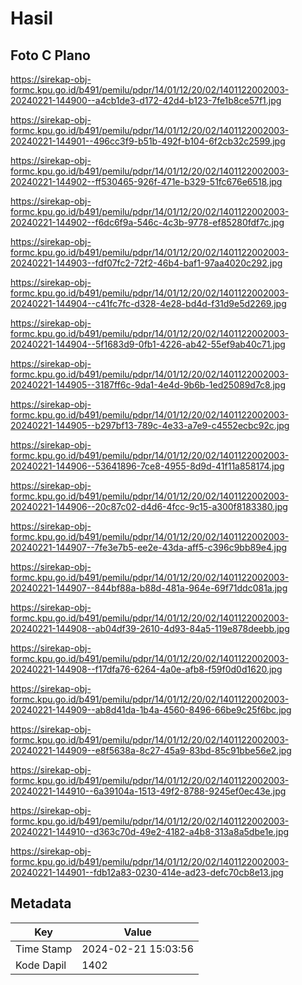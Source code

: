# Hasil

## Foto C Plano

https://sirekap-obj-formc.kpu.go.id/b491/pemilu/pdpr/14/01/12/20/02/1401122002003-20240221-144900--a4cb1de3-d172-42d4-b123-7fe1b8ce57f1.jpg

https://sirekap-obj-formc.kpu.go.id/b491/pemilu/pdpr/14/01/12/20/02/1401122002003-20240221-144901--496cc3f9-b51b-492f-b104-6f2cb32c2599.jpg

https://sirekap-obj-formc.kpu.go.id/b491/pemilu/pdpr/14/01/12/20/02/1401122002003-20240221-144902--ff530465-926f-471e-b329-51fc676e6518.jpg

https://sirekap-obj-formc.kpu.go.id/b491/pemilu/pdpr/14/01/12/20/02/1401122002003-20240221-144902--f6dc6f9a-546c-4c3b-9778-ef85280fdf7c.jpg

https://sirekap-obj-formc.kpu.go.id/b491/pemilu/pdpr/14/01/12/20/02/1401122002003-20240221-144903--fdf07fc2-72f2-46b4-baf1-97aa4020c292.jpg

https://sirekap-obj-formc.kpu.go.id/b491/pemilu/pdpr/14/01/12/20/02/1401122002003-20240221-144904--c41fc7fc-d328-4e28-bd4d-f31d9e5d2269.jpg

https://sirekap-obj-formc.kpu.go.id/b491/pemilu/pdpr/14/01/12/20/02/1401122002003-20240221-144904--5f1683d9-0fb1-4226-ab42-55ef9ab40c71.jpg

https://sirekap-obj-formc.kpu.go.id/b491/pemilu/pdpr/14/01/12/20/02/1401122002003-20240221-144905--3187ff6c-9da1-4e4d-9b6b-1ed25089d7c8.jpg

https://sirekap-obj-formc.kpu.go.id/b491/pemilu/pdpr/14/01/12/20/02/1401122002003-20240221-144905--b297bf13-789c-4e33-a7e9-c4552ecbc92c.jpg

https://sirekap-obj-formc.kpu.go.id/b491/pemilu/pdpr/14/01/12/20/02/1401122002003-20240221-144906--53641896-7ce8-4955-8d9d-41f11a858174.jpg

https://sirekap-obj-formc.kpu.go.id/b491/pemilu/pdpr/14/01/12/20/02/1401122002003-20240221-144906--20c87c02-d4d6-4fcc-9c15-a300f8183380.jpg

https://sirekap-obj-formc.kpu.go.id/b491/pemilu/pdpr/14/01/12/20/02/1401122002003-20240221-144907--7fe3e7b5-ee2e-43da-aff5-c396c9bb89e4.jpg

https://sirekap-obj-formc.kpu.go.id/b491/pemilu/pdpr/14/01/12/20/02/1401122002003-20240221-144907--844bf88a-b88d-481a-964e-69f71ddc081a.jpg

https://sirekap-obj-formc.kpu.go.id/b491/pemilu/pdpr/14/01/12/20/02/1401122002003-20240221-144908--ab04df39-2610-4d93-84a5-119e878deebb.jpg

https://sirekap-obj-formc.kpu.go.id/b491/pemilu/pdpr/14/01/12/20/02/1401122002003-20240221-144908--f17dfa76-6264-4a0e-afb8-f59f0d0d1620.jpg

https://sirekap-obj-formc.kpu.go.id/b491/pemilu/pdpr/14/01/12/20/02/1401122002003-20240221-144909--ab8d41da-1b4a-4560-8496-66be9c25f6bc.jpg

https://sirekap-obj-formc.kpu.go.id/b491/pemilu/pdpr/14/01/12/20/02/1401122002003-20240221-144909--e8f5638a-8c27-45a9-83bd-85c91bbe56e2.jpg

https://sirekap-obj-formc.kpu.go.id/b491/pemilu/pdpr/14/01/12/20/02/1401122002003-20240221-144910--6a39104a-1513-49f2-8788-9245ef0ec43e.jpg

https://sirekap-obj-formc.kpu.go.id/b491/pemilu/pdpr/14/01/12/20/02/1401122002003-20240221-144910--d363c70d-49e2-4182-a4b8-313a8a5dbe1e.jpg

https://sirekap-obj-formc.kpu.go.id/b491/pemilu/pdpr/14/01/12/20/02/1401122002003-20240221-144901--fdb12a83-0230-414e-ad23-defc70cb8e13.jpg


## Metadata

| Key        | Value               |
| ---------- | ------------------- |
| Time Stamp | 2024-02-21 15:03:56 |
| Kode Dapil | 1402                |



